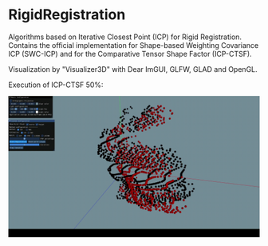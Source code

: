 # RigidRegistration
Algorithms based on Iterative Closest Point (ICP) for Rigid Registration. Contains the official implementation for Shape-based Weighting Covariance ICP (SWC-ICP) and for the Comparative Tensor Shape Factor (ICP-CTSF).

Visualization by "Visualizer3D" with Dear ImGUI, GLFW, GLAD and OpenGL.

Execution of ICP-CTSF 50%:

![](/Registration/registrationICP_CTSF_50.gif)